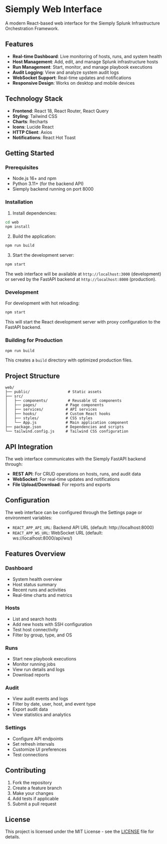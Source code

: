 # Siemply Web Interface

A modern React-based web interface for the Siemply Splunk Infrastructure Orchestration Framework.

## Features

- **Real-time Dashboard**: Live monitoring of hosts, runs, and system health
- **Host Management**: Add, edit, and manage Splunk infrastructure hosts
- **Run Management**: Start, monitor, and manage playbook executions
- **Audit Logging**: View and analyze system audit logs
- **WebSocket Support**: Real-time updates and notifications
- **Responsive Design**: Works on desktop and mobile devices

## Technology Stack

- **Frontend**: React 18, React Router, React Query
- **Styling**: Tailwind CSS
- **Charts**: Recharts
- **Icons**: Lucide React
- **HTTP Client**: Axios
- **Notifications**: React Hot Toast

## Getting Started

### Prerequisites

- Node.js 16+ and npm
- Python 3.11+ (for the backend API)
- Siemply backend running on port 8000

### Installation

1. Install dependencies:
```bash
cd web
npm install
```

2. Build the application:
```bash
npm run build
```

3. Start the development server:
```bash
npm start
```

The web interface will be available at `http://localhost:3000` (development) or served by the FastAPI backend at `http://localhost:8000` (production).

### Development

For development with hot reloading:

```bash
npm start
```

This will start the React development server with proxy configuration to the FastAPI backend.

### Building for Production

```bash
npm run build
```

This creates a `build` directory with optimized production files.

## Project Structure

```
web/
├── public/                 # Static assets
├── src/
│   ├── components/         # Reusable UI components
│   ├── pages/             # Page components
│   ├── services/          # API services
│   ├── hooks/             # Custom React hooks
│   ├── styles/            # CSS styles
│   └── App.js             # Main application component
├── package.json           # Dependencies and scripts
└── tailwind.config.js     # Tailwind CSS configuration
```

## API Integration

The web interface communicates with the Siemply FastAPI backend through:

- **REST API**: For CRUD operations on hosts, runs, and audit data
- **WebSocket**: For real-time updates and notifications
- **File Upload/Download**: For reports and exports

## Configuration

The web interface can be configured through the Settings page or environment variables:

- `REACT_APP_API_URL`: Backend API URL (default: http://localhost:8000)
- `REACT_APP_WS_URL`: WebSocket URL (default: ws://localhost:8000/api/ws/)

## Features Overview

### Dashboard
- System health overview
- Host status summary
- Recent runs and activities
- Real-time charts and metrics

### Hosts
- List and search hosts
- Add new hosts with SSH configuration
- Test host connectivity
- Filter by group, type, and OS

### Runs
- Start new playbook executions
- Monitor running jobs
- View run details and logs
- Download reports

### Audit
- View audit events and logs
- Filter by date, user, host, and event type
- Export audit data
- View statistics and analytics

### Settings
- Configure API endpoints
- Set refresh intervals
- Customize UI preferences
- Test connections

## Contributing

1. Fork the repository
2. Create a feature branch
3. Make your changes
4. Add tests if applicable
5. Submit a pull request

## License

This project is licensed under the MIT License - see the [LICENSE](../../LICENSE) file for details.
